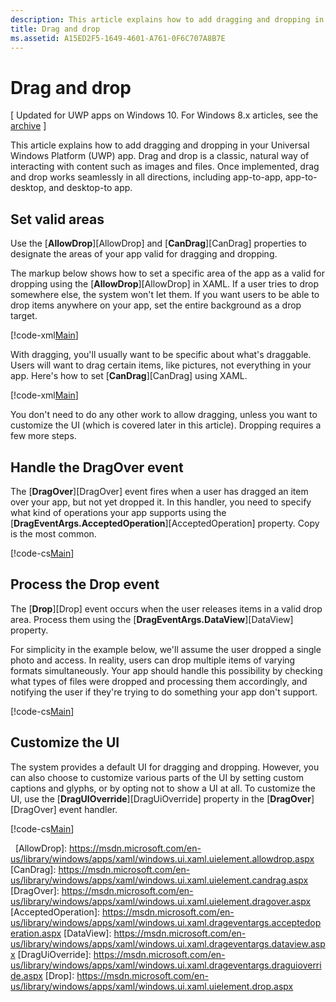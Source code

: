 ```yaml
---
description: This article explains how to add dragging and dropping in your Universal Windows Platform (UWP) app.
title: Drag and drop
ms.assetid: A15ED2F5-1649-4601-A761-0F6C707A8B7E
---
```

# Drag and drop

\[ Updated for UWP apps on Windows 10. For Windows 8.x articles, see the [archive](http://go.microsoft.com/fwlink/p/?linkid=619132) \]


This article explains how to add dragging and dropping in your Universal Windows Platform (UWP) app. Drag and drop is a classic, natural way of interacting with content such as images and files. Once implemented, drag and drop works seamlessly in all directions, including app-to-app, app-to-desktop, and desktop-to app.

## Set valid areas

Use the [**AllowDrop**][AllowDrop] and [**CanDrag**][CanDrag] properties to designate the areas of your app valid for dragging and dropping.

The markup below shows how to set a specific area of the app as a valid for dropping using the [**AllowDrop**][AllowDrop] in XAML. If a user tries to drop somewhere else, the system won't let them. If you want users to be able to drop items anywhere on your app, set the entire background as a drop target.

[!code-xml[Main](./code/drag_drop/cs/MainPage.xaml#SnippetDropArea)]

With dragging, you'll usually want to be specific about what's draggable. Users will want to drag certain items, like pictures, not everything in your app. Here's how to set [**CanDrag**][CanDrag] using XAML.

[!code-xml[Main](./code/drag_drop/cs/MainPage.xaml#SnippetDragArea)]

You don't need to do any other work to allow dragging, unless you want to customize the UI (which is covered later in this article). Dropping requires a few more steps.

## Handle the DragOver event

The [**DragOver**][DragOver] event fires when a user has dragged an item over your app, but not yet dropped it. In this handler, you need to specify what kind of operations your app supports using the [**DragEventArgs.AcceptedOperation**][AcceptedOperation] property. Copy is the most common.

[!code-cs[Main](./code/drag_drop/cs/MainPage.xaml.cs#SnippetGrid_DragOver)]

## Process the Drop event

The [**Drop**][Drop] event occurs when the user releases items in a valid drop area. Process them using the [**DragEventArgs.DataView**][DataView] property.

For simplicity in the example below, we'll assume the user dropped a single photo and access. In reality, users can drop multiple items of varying formats simultaneously. Your app should handle this possibility by checking what types of files were dropped and processing them accordingly, and notifying the user if they're trying to do something your app don't support.

[!code-cs[Main](./code/drag_drop/cs/MainPage.xaml.cs#SnippetGrid_Drop)]

## Customize the UI

The system provides a default UI for dragging and dropping. However, you can also choose to customize various parts of the UI by setting custom captions and glyphs, or by opting not to show a UI at all. To customize the UI, use the [**DragUIOverride**][DragUiOverride] property in the [**DragOver**][DragOver] event handler.

[!code-cs[Main](./code/drag_drop/cs/MainPage.xaml.cs#SnippetGrid_DragOverCustom)]

 <!-- LINKS -->
[AllowDrop]: https://msdn.microsoft.com/en-us/library/windows/apps/xaml/windows.ui.xaml.uielement.allowdrop.aspx
[CanDrag]: https://msdn.microsoft.com/en-us/library/windows/apps/xaml/windows.ui.xaml.uielement.candrag.aspx
[DragOver]: https://msdn.microsoft.com/en-us/library/windows/apps/xaml/windows.ui.xaml.uielement.dragover.aspx
[AcceptedOperation]: https://msdn.microsoft.com/en-us/library/windows/apps/xaml/windows.ui.xaml.drageventargs.acceptedoperation.aspx
[DataView]: https://msdn.microsoft.com/en-us/library/windows/apps/xaml/windows.ui.xaml.drageventargs.dataview.aspx
[DragUiOverride]: https://msdn.microsoft.com/en-us/library/windows/apps/xaml/windows.ui.xaml.drageventargs.draguioverride.aspx
[Drop]: https://msdn.microsoft.com/en-us/library/windows/apps/xaml/windows.ui.xaml.uielement.drop.aspx 

